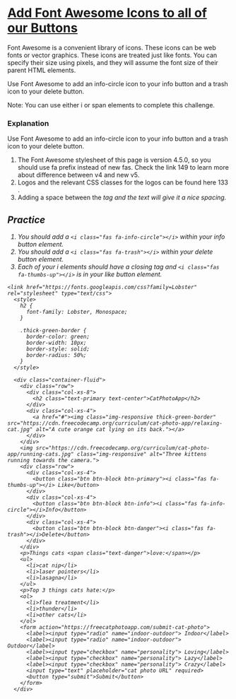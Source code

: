 # [Add Font Awesome Icons to all of our Buttons](https://www.freecodecamp.org/learn/front-end-development-libraries/bootstrap/add-font-awesome-icons-to-all-of-our-buttons)

Font Awesome is a convenient library of icons. These icons can be web fonts or vector graphics. These icons are treated just like fonts. You can specify their size using pixels, and they will assume the font size of their parent HTML elements.

Use Font Awesome to add an info-circle icon to your info button and a trash icon to your delete button.

Note: You can use either i or span elements to complete this challenge.

### Explanation
Use Font Awesome to add an info-circle icon to your info button and a trash icon to your delete button.

1. The Font Awesome stylesheet of this page is version 4.5.0, so you should use fa prefix instead of new fas. Check the link 149 to learn more about difference between v4 and new v5.
2. Logos and the relevant CSS classes for the logos can be found here 133 .
3. Adding a space between the <i> tag and the text will give it a nice spacing. 

## Practice

1. You should add a `<i class="fas fa-info-circle"></i>` within your info button element.
2. You should add a `<i class="fas fa-trash"></i>` within your delete button element.
3. Each of your i elements should have a closing tag and `<i class="fas fa-thumbs-up"></i>` is in your like button element.


```
<link href="https://fonts.googleapis.com/css?family=Lobster" rel="stylesheet" type="text/css">
  <style>
    h2 {
      font-family: Lobster, Monospace;
    }
  
    .thick-green-border {
      border-color: green;
      border-width: 10px;
      border-style: solid;
      border-radius: 50%;
    }
  </style>
  
  <div class="container-fluid">
    <div class="row">
      <div class="col-xs-8">
        <h2 class="text-primary text-center">CatPhotoApp</h2>
      </div>
      <div class="col-xs-4">
        <a href="#"><img class="img-responsive thick-green-border" src="https://cdn.freecodecamp.org/curriculum/cat-photo-app/relaxing-cat.jpg" alt="A cute orange cat lying on its back."></a>
      </div>
    </div>
    <img src="https://cdn.freecodecamp.org/curriculum/cat-photo-app/running-cats.jpg" class="img-responsive" alt="Three kittens running towards the camera.">
    <div class="row">
      <div class="col-xs-4">
        <button class="btn btn-block btn-primary"><i class="fas fa-thumbs-up"></i> Like</button>
      </div>
      <div class="col-xs-4">
        <button class="btn btn-block btn-info"><i class="fas fa-info-circle"></i>Info</button>
      </div>
      <div class="col-xs-4">
        <button class="btn btn-block btn-danger"><i class="fas fa-trash"></i>Delete</button>
      </div>
    </div>
    <p>Things cats <span class="text-danger">love:</span></p>
    <ul>
      <li>cat nip</li>
      <li>laser pointers</li>
      <li>lasagna</li>
    </ul>
    <p>Top 3 things cats hate:</p>
    <ol>
      <li>flea treatment</li>
      <li>thunder</li>
      <li>other cats</li>
    </ol>
    <form action="https://freecatphotoapp.com/submit-cat-photo">
      <label><input type="radio" name="indoor-outdoor"> Indoor</label>
      <label><input type="radio" name="indoor-outdoor"> Outdoor</label>
      <label><input type="checkbox" name="personality"> Loving</label>
      <label><input type="checkbox" name="personality"> Lazy</label>
      <label><input type="checkbox" name="personality"> Crazy</label>
      <input type="text" placeholder="cat photo URL" required>
      <button type="submit">Submit</button>
    </form>
  </div>
  ```